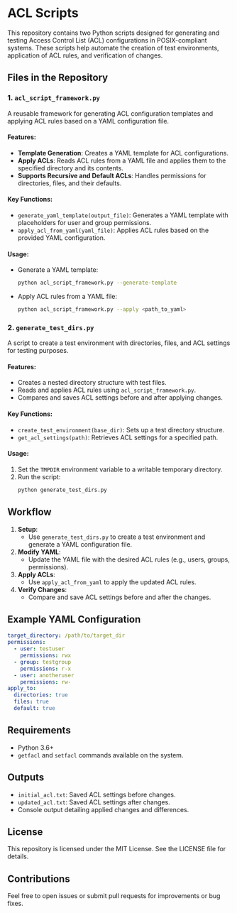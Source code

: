 # ACL Scripts

This repository contains two Python scripts designed for generating and testing Access Control List (ACL) configurations in POSIX-compliant systems. These scripts help automate the creation of test environments, application of ACL rules, and verification of changes.

## Files in the Repository

### 1. `acl_script_framework.py`
A reusable framework for generating ACL configuration templates and applying ACL rules based on a YAML configuration file.

#### Features:
- **Template Generation**: Creates a YAML template for ACL configurations.
- **Apply ACLs**: Reads ACL rules from a YAML file and applies them to the specified directory and its contents.
- **Supports Recursive and Default ACLs**: Handles permissions for directories, files, and their defaults.

#### Key Functions:
- `generate_yaml_template(output_file)`: Generates a YAML template with placeholders for user and group permissions.
- `apply_acl_from_yaml(yaml_file)`: Applies ACL rules based on the provided YAML configuration.

#### Usage:
- Generate a YAML template:
  ```bash
  python acl_script_framework.py --generate-template
  ```
- Apply ACL rules from a YAML file:
  ```bash
  python acl_script_framework.py --apply <path_to_yaml>
  ```

### 2. `generate_test_dirs.py`
A script to create a test environment with directories, files, and ACL settings for testing purposes.

#### Features:
- Creates a nested directory structure with test files.
- Reads and applies ACL rules using `acl_script_framework.py`.
- Compares and saves ACL settings before and after applying changes.

#### Key Functions:
- `create_test_environment(base_dir)`: Sets up a test directory structure.
- `get_acl_settings(path)`: Retrieves ACL settings for a specified path.

#### Usage:
1. Set the `TMPDIR` environment variable to a writable temporary directory.
2. Run the script:
   ```bash
   python generate_test_dirs.py
   ```

## Workflow
1. **Setup**:
   - Use `generate_test_dirs.py` to create a test environment and generate a YAML configuration file.
2. **Modify YAML**:
   - Update the YAML file with the desired ACL rules (e.g., users, groups, permissions).
3. **Apply ACLs**:
   - Use `apply_acl_from_yaml` to apply the updated ACL rules.
4. **Verify Changes**:
   - Compare and save ACL settings before and after the changes.

## Example YAML Configuration
```yaml
target_directory: /path/to/target_dir
permissions:
  - user: testuser
    permissions: rwx
  - group: testgroup
    permissions: r-x
  - user: anotheruser
    permissions: rw-
apply_to:
  directories: true
  files: true
  default: true
```

## Requirements
- Python 3.6+
- `getfacl` and `setfacl` commands available on the system.

## Outputs
- `initial_acl.txt`: Saved ACL settings before changes.
- `updated_acl.txt`: Saved ACL settings after changes.
- Console output detailing applied changes and differences.

## License
This repository is licensed under the MIT License. See the LICENSE file for details.

## Contributions
Feel free to open issues or submit pull requests for improvements or bug fixes.


